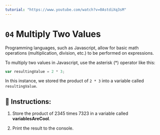 ```yaml
---
tutorial: "https://www.youtube.com/watch?v=0AstdiXq3sM"
---
```


# `04` Multiply Two Values

Programming languages, such as Javascript, allow for basic math operations (multiplication, division, etc.) to be performed on expressions.

To multiply two values in Javascript, use the asterisk (*) operator like this:

```js
var resultingValue = 2 * 3;
```

In this instance, we stored the product of `2 * 3` into a variable called `resultingValue`.

## :pencil: Instructions:

1. Store the product of 2345 times 7323 in a variable called **variablesAreCool**.

2. Print the result to the console.
